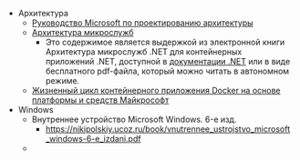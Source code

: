 - Архитектура
	- [Руководство Microsoft по проектированию архитектуры](https://download.microsoft.com/documents/rus/msdn/%D1%80%D1%8B_%D0%BF%D1%80%D0%B8%D0%BB%D0%BE%D0%B6%D0%B5%D0%BD%D0%B8%D0%B9_%D0%BF%D0%BE%D0%BB%D0%BD%D0%B0%D1%8F_%D0%BA%D0%BD%D0%B8%D0%B3%D0%B0.pdf)
	- [Архитектура микрослужб](https://dotnet.microsoft.com/download/e-book/microservices-architecture/pdf)
		- Это содержимое является выдержкой из электронной книги Архитектура микрослужб .NET для контейнерных приложений .NET, доступной в [документации .NET](https://learn.microsoft.com/ru-ru/dotnet/architecture/microservices) или в виде бесплатного pdf-файла, который можно читать в автономном режиме.
	- [Жизненный цикл контейнерного приложения Docker на основе платформы и средств Майкрософт](https://aka.ms/dockerlifecycleebook)
- Windows
	- Внутреннее устройство Microsoft Windows. 6-е изд.
		- https://nikipolskiy.ucoz.ru/book/vnutrennee_ustrojstvo_microsoft_windows-6-e_izdani.pdf
	- 